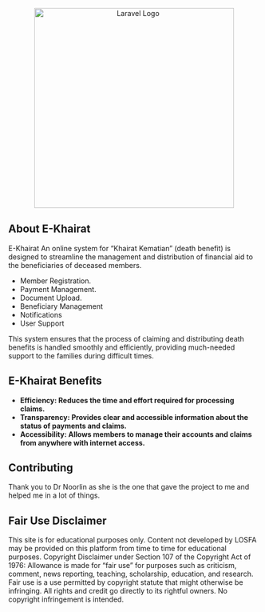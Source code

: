 <p align="center"><a href="https://laravel.com" target="_blank"><img src="https://i.ibb.co/GpFRMtX/Green-Gold-Modern-Islamic-Logo.png" width="400" alt="Laravel Logo"></a></p>
<p align="center">
</p>

## About E-Khairat

E-Khairat An online system for “Khairat Kematian” (death benefit) is designed to streamline the management and distribution of financial aid to the beneficiaries of deceased members.

- Member Registration.
- Payment Management.
- Document Upload.
- Beneficiary Management
- Notifications
- User Support

This system ensures that the process of claiming and distributing death benefits is handled smoothly and efficiently, providing much-needed support to the families during difficult times.

## E-Khairat Benefits


- **Efficiency: Reduces the time and effort required for processing claims.**
- **Transparency: Provides clear and accessible information about the status of payments and claims.**
- **Accessibility: Allows members to manage their accounts and claims from anywhere with internet access.**

## Contributing

Thank you to Dr Noorlin as she is the one that gave the project to me and helped me in a lot of things.

## Fair Use Disclaimer

This site is for educational purposes only. Content not developed by LOSFA may be provided on this platform from time to time for educational purposes.
Copyright Disclaimer under Section 107 of the Copyright Act of 1976: Allowance is made for “fair use” for purposes such as criticism, comment, news reporting, teaching, scholarship, education, and research.
Fair use is a use permitted by copyright statute that might otherwise be infringing.
All rights and credit go directly to its rightful owners. No copyright infringement is intended.


